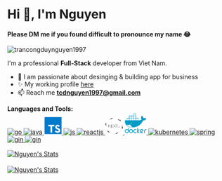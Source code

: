 <h1>Hi 👋, I'm Nguyen</h1>
<h4>Please DM me if you found difficult to pronounce my name 😂</h4>
<p align="left"> <img src="https://komarev.com/ghpvc/?username=trancongduynguyen1997&label=Profile%20views&color=0e75b6&style=flat" alt="trancongduynguyen1997" /> </p>

I'm a professional **Full-Stack** developer from Viet Nam.

- 🔭 I am passionate about desinging & building app for business
- ✨ My working profile [here](https://www.linkedin.com/in/tcdnguyen/)
- 📫 Reach me **tcdnguyen1997@gmail.com**

**Languages and Tools:**  
<a href="https://golang.org/" target="_blank"> <img src="https://golang.org/lib/godoc/images/go-logo-blue.svg" alt="go" width="40" height="40"/> </a>
<a href="https://www.oracle.com/java/" target="_blank"> <img src="https://www.vectorlogo.zone/logos/java/java-ar21.svg" alt="java" width="80" height="40"/> </a></a>
<a href="https://www.typescriptlang.org/" target="_blank"> <img src="https://raw.githubusercontent.com/Rohan-Shakya/Rohan-Shakya/master/images/ts.png" alt="js" width="40" height="40"/> </a></a>
<a href="https://nodejs.org/en/" target="_blank"> <img src="https://nodejs.org/static/images/logo.svg" alt="js" width="40" height="40"/> </a></a>
<a href="https://reactjs.org/" target="_blank"> <img src="https://upload.wikimedia.org/wikipedia/commons/a/a7/React-icon.svg" alt="reactjs" width="40" height="40"/> </a></a>
<a href="https://nextjs.org/" target="_blank"> <img src="https://raw.githubusercontent.com/Rohan-Shakya/Rohan-Shakya/master/images/next_logo.png" alt="reactjs" width="40" height="40"/> </a></a>
<a href="https://www.docker.com/" target="_blank"> <img src="https://github.com/devicons/devicon/blob/master/icons/docker/docker-plain-wordmark.svg" alt="docker" width="50" height="50"/> </a></a>
<a href="https://kubernetes.io" target="_blank"> <img src="https://www.vectorlogo.zone/logos/kubernetes/kubernetes-icon.svg" alt="kubernetes" width="40" height="40"/> </a></a>
<a href="https://spring.io/" target="_blank"> <img src="https://www.vectorlogo.zone/logos/springio/springio-icon.svg" alt="spring" width="40" height="40"/> </a></a>
<a href="https://gin-gonic.com/" target="_blank"> <img src="https://avatars.githubusercontent.com/u/7894478?s=200&v=4" alt="gin" width="40" height="40"/> </a></a>
<a href="https://www.mongodb.com/" target="_blank"> <img src="https://www.svgrepo.com/show/303232/mongodb-logo.svg" alt="gin" width="40" height="40"/> </a></a>

<a href="https://github.com/trancongduynguyen1997">
  <img align="center" src="https://github-readme-stats.vercel.app/api/top-langs/?username=trancongduynguyen1997&layout=compact&bg_color=0,232526,414345&icon_color=ffffff&title_color=ffffff&text_color=ffffff&line_height=30&v=5" alt="Nguyen's Stats" />
</a>
<br></br>
<a href="https://github.com/trancongduynguyen1997">
  <img align="center" src="https://github-readme-stats.anuraghazra1.vercel.app/api?username=trancongduynguyen1997&custom_title=My Github Stats&show_icons=true&bg_color=0,232526,414345&icon_color=82FF99&title_color=ffffff&text_color=ffffff&line_height=20.5&v=5&count_private=true" alt="Nguyen's Stats" />
</a>
